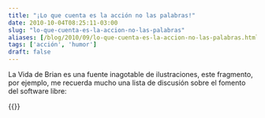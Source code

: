 ```yaml
---
title: "¡Lo que cuenta es la acción no las palabras!"
date: 2010-10-04T08:25:11-03:00
slug: "lo-que-cuenta-es-la-accion-no-las-palabras"
aliases: [/blog/2010/09/lo-que-cuenta-es-la-accion-no-las-palabras.html]
tags: ['acción', 'humor']
draft: false
---
```


La Vida de Brian es una fuente inagotable de ilustraciones, este
fragmento, por ejemplo, me recuerda mucho una lista de discusión sobre
el fomento del software libre:


{{<youtube davR-deyuho>}}